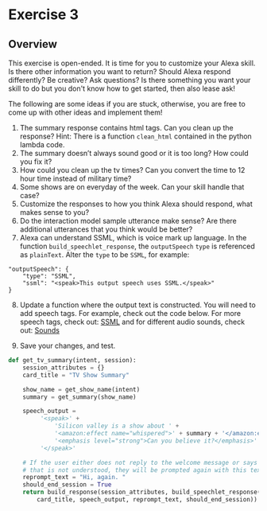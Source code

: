 # Exercise 3

## Overview

This exercise is open-ended. It is time for you to customize your Alexa skill. Is there other information you want to return? Should Alexa respond differently? Be creative?
Ask questions? Is there something you want your skill to do but you don't know how to get started, then also lease ask! 

The following are some ideas if you are stuck, otherwise, you are free to come up with other ideas and implement them!

1. The summary response contains html tags. Can you clean up the response? Hint: There is a function `clean_html` contained in the python lambda code. 
2. The summary doesn’t always sound good or it is too long? How could you fix it?
3. How could you clean up  the tv times? Can you convert the time to 12 hour time instead of military time? 
4. Some shows are on everyday of the week. Can your skill handle that case?
5. Customize the responses to how you think Alexa should respond, what makes sense to you?
6. Do the interaction model sample utterance make sense? Are there additional utterances that you think would be better?
7. Alexa can understand SSML, which is voice mark up language. In the function `build_speechlet_response`, the `outputSpeech` `type` is referenced as `plainText`. Alter the `type` to be `SSML`, for example: 
```
"outputSpeech": {
    "type": "SSML",
    "ssml": "<speak>This output speech uses SSML.</speak>"
}
```

8. Update a function where the output text is constructed. You will need to add speech tags. For example, check out the code below. For more speech tags, check out: [SSML](https://developer.amazon.com/docs/custom-skills/speech-synthesis-markup-language-ssml-reference.html) and for different audio sounds, check out: [Sounds](https://developer.amazon.com/docs/custom-skills/ask-soundlibrary.html)

9. Save your changes, and test.

```python
def get_tv_summary(intent, session):
    session_attributes = {}
    card_title = "TV Show Summary"

    show_name = get_show_name(intent)
    summary = get_summary(show_name)

    speech_output =
         '<speak>' +
             'Silicon valley is a show about ' +
             '<amazon:effect name="whispered">' + summary + '</amazon:effect>.' +
             '<emphasis level="strong">Can you believe it?</emphasis>' +
         '</speak>'

    # If the user either does not reply to the welcome message or says something
    # that is not understood, they will be prompted again with this text.
    reprompt_text = "Hi, again. "
    should_end_session = True
    return build_response(session_attributes, build_speechlet_response(
        card_title, speech_output, reprompt_text, should_end_session))

``` 

